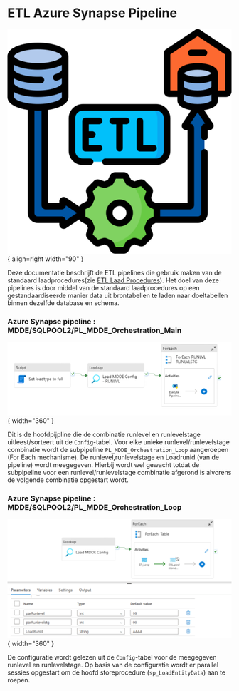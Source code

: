 # ETL Azure Synapse Pipeline

![Deployment](../images/etl.png){ align=right width="90" }

Deze documentatie beschrijft de ETL pipelines die gebruik maken van de standaard laadprocedures(zie [ETL Laad Procedures](MDDE_ETL_procs.md)). Het doel van deze pipelines is door middel van de standaard laadprocedures op een gestandaardiseerde manier data uit brontabellen te laden naar doeltabellen binnen dezelfde database en schema.

### Azure Synapse pipeline : MDDE/SQLPOOL2/PL_MDDE_Orchestration_Main

![Deployment](../images/pl_mdde_orchestration_main.PNG){ width="360" }

Dit is de hoofdpijpline die de combinatie  runlevel en runlevelstage uitleest/sorteert uit de `Config`-tabel.
Voor elke unieke runlevel/runlevelstage combinatie wordt de subpipeline `PL_MDDE_Orchestration_Loop` aangeroepen (For Each mechanisme). De runlevel,runlevelstage en Loadrunid (van de pipeline) wordt  meegegeven.
Hierbij wordt wel gewacht totdat de subpipeline  voor een runlevel/runlevelstage combinatie afgerond is alvorens de volgende combinatie opgestart wordt.


### Azure Synapse pipeline : MDDE/SQLPOOL2/PL_MDDE_Orchestration_Loop

![Deployment](../images/pl_mdde_orchestration_loop.PNG){ width="360" }

De configuratie wordt gelezen uit de `Config`-tabel voor de meegegeven runlevel en runlevelstage.
Op basis van de configuratie wordt er parallel sessies opgestart om  de  hoofd storeprocedure (`sp_LoadEntityData`) aan te roepen.


